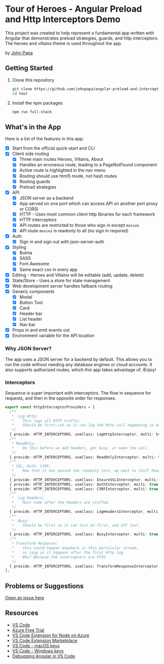 # Tour of Heroes - Angular Preload and Http Interceptors Demo

This project was created to help represent a fundamental app written with Angular that demonstrates preload strategies, guards, and http interceptors. The heroes and villains theme is used throughout the app.

by [John Papa](http://twitter.com/john_papa)

## Getting Started

1. Clone this repository

   ```bash
   git clone https://github.com/johnpapa/angular-preload-and-interceptors.git tour
   cd tour
   ```

1. Install the npm packages

   ```bash
   npm run full-stack
   ```

## What's in the App

Here is a list of the features in this app:

- [x] Start from the official quick-start and CLI
- [x] Client side routing
  - [x] Three main routes Heroes, Villains, About
  - [x] Handles an erroneous route, leading to a PageNotFound component
  - [x] Active route is highlighted in the nav menu
  - [x] Routing should use html5 mode, not hash routes
  - [x] Routing guards
  - [x] Preload strategies
- [x] API
  - [x] JSON server as a backend
  - [x] App served on one port which can access API on another port proxy or CORS)
  - [x] HTTP - Uses most common client http libraries for each framework
  - [x] HTTP interceptors
  - [x] API routes are restricted to those who sign in except `movies`
  - [x] API route `movies` is readonly to all (no sign in required)
- [x] Auth
  - [x] Sign in and sign out with json-server-auth
- [x] Styling
  - [x] Bulma
  - [x] SASS
  - [x] Font Awesome
  - [x] Same exact css in every app
- [x] Editing - Heroes and Villains will be editable (add, update, delete)
- [x] State/Store - Uses a store for state management
- [x] Web development server handles fallback routing
- [x] Generic components
  - [x] Modal
  - [x] Button Tool
  - [x] Card
  - [x] Header bar
  - [x] List header
  - [x] Nav bar
- [x] Props in and emit events out
- [x] Environment variable for the API location

### Why JSON Server?

The app uses a JSON server for a backend by default. This allows you to run the code without needing any database engines or cloud accounts. It also supports authorized routes, which this app takes advantage of. iEnjoy!

### Interceptors

Sequence is super important with interceptors. The flow in sequence for requests, and then in the opposite order for responses.

```typescript
export const httpInterceptorProviders = [
  /**
   *  Log Http:
   *    This logs all HTTP traffic.
   *    Should be first-ish so it can log the Http call happening in and out (last).
   */
  { provide: HTTP_INTERCEPTORS, useClass: LogHttpInterceptor, multi: true },
  /**
   * ReadOnly:
   *    Do this before we add headers, get busy, or make the call.
   */
  { provide: HTTP_INTERCEPTORS, useClass: ReadOnlyInterceptor, multi: true },
  /**
   * SSL, Auth, CSRF:
   *    Now that it has passed the readonly test, we want to stuff headers and proceed.
   */
  { provide: HTTP_INTERCEPTORS, useClass: EnsureSSLInterceptor, multi: true },
  { provide: HTTP_INTERCEPTORS, useClass: AuthInterceptor, multi: true },
  { provide: HTTP_INTERCEPTORS, useClass: CSRFInterceptor, multi: true },
  /**
   *  Log headers:
   *    Must come after the headers are stuffed.
   */
  { provide: HTTP_INTERCEPTORS, useClass: LogHeadersInterceptor, multi: true },
  /**
   *  Busy:
   *    Should be first so it can turn on first, and off last.
   */
  { provide: HTTP_INTERCEPTORS, useClass: BusyInterceptor, multi: true },
  /**
   * Transform Response:
   *    this could happen anywhere in this particular stream,
   *    as long as it happens after the first Http log.
   *    Why? Because the interceptors are FIFO
   */
  { provide: HTTP_INTERCEPTORS, useClass: TransformResponseInterceptor, multi: true },
];
```

## Problems or Suggestions

[Open an issue here](/issues)

## Resources

- [VS Code](https://code.visualstudio.com/?WT.mc_id=javascript-0000-jopapa)
- [Azure Free Trial](https://azure.microsoft.com/free/?WT.mc_id=javascript-0000-jopapa)
- [VS Code Extension for Node on Azure](https://marketplace.visualstudio.com/items?itemName=ms-vscode.vscode-node-azure-pack&WT.mc_id=javascript-0000-jopapa)
- [VS Code Extension Marketplace](https://marketplace.visualstudio.com/vscode?WT.mc_id=javascript-0000-jopapa)
- [VS Code - macOS keys](https://code.visualstudio.com/shortcuts/keyboard-shortcuts-macos.pdf?WT.mc_id=javascript-0000-jopapa)
- [VS Code - Windows keys](https://code.visualstudio.com/shortcuts/keyboard-shortcuts-windows.pdf?WT.mc_id=javascript-0000-jopapa)
- [Debugging Angular in VS Code](https://code.visualstudio.com/docs/nodejs/angular-tutorial?WT.mc_id=javascript-0000-jopapa)
